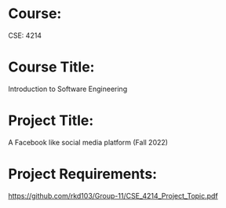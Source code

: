 # Course:
CSE: 4214

# Course Title:
Introduction to Software Engineering

# Project Title:
A Facebook like social media platform (Fall 2022)

# Project Requirements:
https://github.com/rkd103/Group-11/CSE_4214_Project_Topic.pdf
